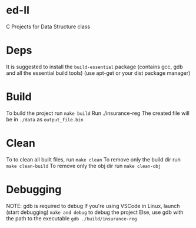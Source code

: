 # ed-II
C Projects for Data Structure class

# Deps
It is suggested to install the `build-essential` package (contains gcc, gdb and all the essential build tools) (use apt-get or your dist package manager)

# Build
To build the project run `make build`
Run ./insurance-reg
The created file will be in `./data` as `output_file.bin`

# Clean
To to clean all built files, run `make clean`
To remove only the build dir run `make clean-build` 
To remove only the obj dir run `make clean-obj`

# Debugging
NOTE: gdb is required to debug
If you're using VSCode in Linux, launch (start debugging) `make and debug` to debug the project
Else, use gdb with the path to the executable `gdb ./build/insurance-reg`
